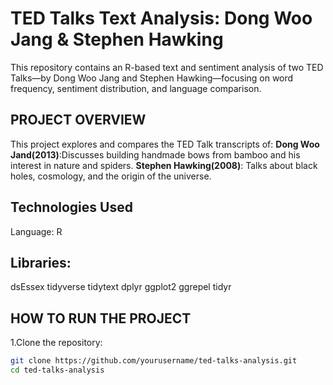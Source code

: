 # TED Talks Text Analysis: Dong Woo Jang & Stephen Hawking
This repository contains an R-based text and sentiment analysis of two TED Talks—by Dong Woo Jang and Stephen Hawking—focusing on word frequency, sentiment distribution, and language comparison.

## PROJECT OVERVIEW
This project explores and compares the TED Talk transcripts of:
**Dong Woo Jand(2013)**:Discusses building handmade bows from bamboo and his interest in nature and spiders.
**Stephen Hawking(2008)**: Talks about black holes, cosmology, and the origin of the universe.

## Technologies Used
Language: R

## Libraries:
dsEssex
tidyverse
tidytext
dplyr
ggplot2
ggrepel
tidyr

## HOW TO RUN THE PROJECT
1.Clone the repository:
```bash
git clone https://github.com/yourusername/ted-talks-analysis.git
cd ted-talks-analysis
```
